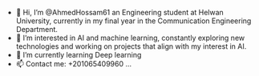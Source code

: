 - 👋 Hi, I’m @AhmedHossam61 an Engineering student at Helwan University, currently in my final year in the Communication Engineering Department.
- 👀 I’m interested in AI and machine learning, constantly exploring new technologies and working on projects that align with my interest in AI.
- 🌱 I’m currently learning Deep learning
- 📫 Contact me: +201065409960 ...

<!---
AhmedHossam61/AhmedHossam61 is a ✨ special ✨ repository because its `README.md` (this file) appears on your GitHub profile.
You can click the Preview link to take a look at your changes.
--->
